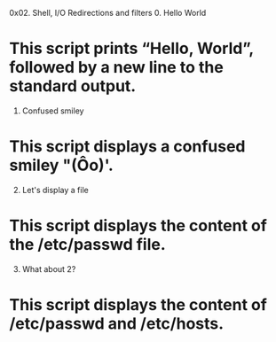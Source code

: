 0x02. Shell, I/O Redirections and filters
0. Hello World
# This script prints “Hello, World”, followed by a new line to the standard output.
1. Confused smiley
# This script displays a confused smiley "(Ôo)'.
2. Let's display a file
# This script displays the content of the /etc/passwd file.
3. What about 2?
# This script displays the content of /etc/passwd and /etc/hosts.
